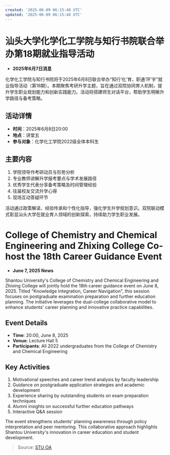 ```yaml
---
created: '2025-06-09 06:15:48 UTC'
updated: '2025-06-09 06:15:48 UTC'
---
```


# 汕头大学化学化工学院与知行书院联合举办第18期就业指导活动

- **2025年6月7日消息**

化学化工学院与知行书院将于2025年6月8日联合举办“知行‘化’育，职通‘环’宇”就业指导活动（第18期）。本期聚焦考研升学主题，旨在通过双院协同育人机制，提升学生职业规划能力和创新实践能力。活动将搭建师生对话平台，帮助学生明晰升学路径与备考策略。

## **活动详情**
- **时间**：2025年6月8日20:00
- **地点**：讲堂五
- **参与对象**：化学化工学院2022级全体本科生

## **主要内容**
1. 学院领导作考研动员与形势分析
2. 专业教师讲解升学报考要点与学术发展路径
3. 优秀学生代表分享备考策略及时间管理经验
4. 往届校友交流升学心得
5. 现场互动答疑环节

活动通过政策解读、经验传承和个性化指导，强化学生升学规划意识。双院联动模式彰显汕头大学在就业育人领域的创新探索，持续助力学生职业发展。


# College of Chemistry and Chemical Engineering and Zhixing College Co-host the 18th Career Guidance Event

- **June 7, 2025 News**

Shantou University's College of Chemistry and Chemical Engineering and Zhixing College will jointly hold the 18th career guidance event on June 8, 2025. Titled "Knowledge Integration, Career Navigation", this session focuses on postgraduate examination preparation and further education planning. The initiative leverages the dual-college collaborative model to enhance students' career planning and innovative practice capabilities.

## **Event Details**
- **Time**: 20:00, June 8, 2025
- **Venue**: Lecture Hall 5
- **Participants**: All 2022 undergraduates from the College of Chemistry and Chemical Engineering

## **Key Activities**
1. Motivational speeches and career trend analysis by faculty leadership
2. Guidance on postgraduate application strategies and academic development
3. Experience sharing by outstanding students on exam preparation techniques
4. Alumni insights on successful further education pathways
5. Interactive Q&A session

The event strengthens students' planning awareness through policy interpretation and peer mentoring. This collaborative approach highlights Shantou University's innovation in career education and student development.

> Source: [STU OA](http://oa.stu.edu.cn/page/maint/template/news/newstemplateprotal.jsp?templatetype=1&templateid=3&docid=41771)

